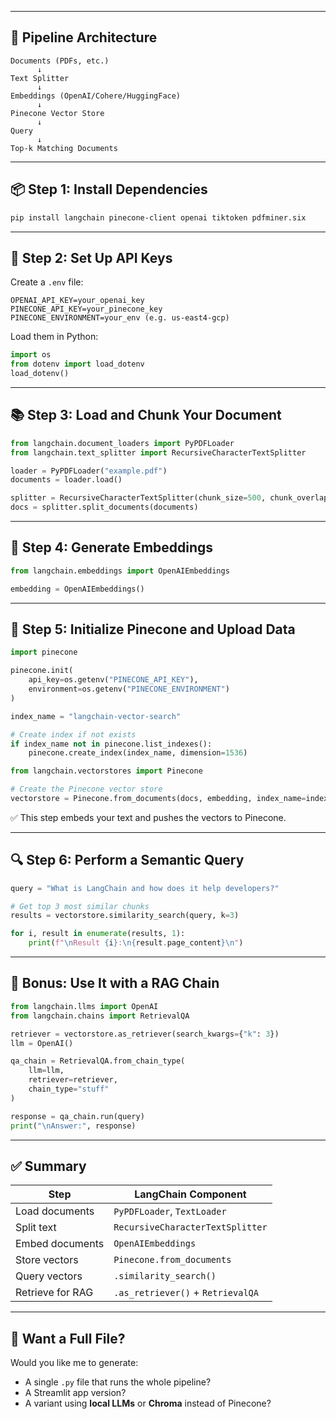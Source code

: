 
---

## 🧱 Pipeline Architecture

```
Documents (PDFs, etc.)
      ↓
Text Splitter
      ↓
Embeddings (OpenAI/Cohere/HuggingFace)
      ↓
Pinecone Vector Store
      ↓
Query
      ↓
Top-k Matching Documents
```

---

## 📦 Step 1: Install Dependencies

```bash
pip install langchain pinecone-client openai tiktoken pdfminer.six
```

---

## 🔐 Step 2: Set Up API Keys

Create a `.env` file:

```
OPENAI_API_KEY=your_openai_key
PINECONE_API_KEY=your_pinecone_key
PINECONE_ENVIRONMENT=your_env (e.g. us-east4-gcp)
```

Load them in Python:

```python
import os
from dotenv import load_dotenv
load_dotenv()
```

---

## 📚 Step 3: Load and Chunk Your Document

```python
from langchain.document_loaders import PyPDFLoader
from langchain.text_splitter import RecursiveCharacterTextSplitter

loader = PyPDFLoader("example.pdf")
documents = loader.load()

splitter = RecursiveCharacterTextSplitter(chunk_size=500, chunk_overlap=100)
docs = splitter.split_documents(documents)
```

---

## 🧬 Step 4: Generate Embeddings

```python
from langchain.embeddings import OpenAIEmbeddings

embedding = OpenAIEmbeddings()
```

---

## 🌲 Step 5: Initialize Pinecone and Upload Data

```python
import pinecone

pinecone.init(
    api_key=os.getenv("PINECONE_API_KEY"),
    environment=os.getenv("PINECONE_ENVIRONMENT")
)

index_name = "langchain-vector-search"

# Create index if not exists
if index_name not in pinecone.list_indexes():
    pinecone.create_index(index_name, dimension=1536)

from langchain.vectorstores import Pinecone

# Create the Pinecone vector store
vectorstore = Pinecone.from_documents(docs, embedding, index_name=index_name)
```

✅ This step embeds your text and pushes the vectors to Pinecone.

---

## 🔍 Step 6: Perform a Semantic Query

```python
query = "What is LangChain and how does it help developers?"

# Get top 3 most similar chunks
results = vectorstore.similarity_search(query, k=3)

for i, result in enumerate(results, 1):
    print(f"\nResult {i}:\n{result.page_content}\n")
```

---

## 🧠 Bonus: Use It with a RAG Chain

```python
from langchain.llms import OpenAI
from langchain.chains import RetrievalQA

retriever = vectorstore.as_retriever(search_kwargs={"k": 3})
llm = OpenAI()

qa_chain = RetrievalQA.from_chain_type(
    llm=llm,
    retriever=retriever,
    chain_type="stuff"
)

response = qa_chain.run(query)
print("\nAnswer:", response)
```

---

## ✅ Summary

| Step             | LangChain Component               |
| ---------------- | --------------------------------- |
| Load documents   | `PyPDFLoader`, `TextLoader`       |
| Split text       | `RecursiveCharacterTextSplitter`  |
| Embed documents  | `OpenAIEmbeddings`                |
| Store vectors    | `Pinecone.from_documents`         |
| Query vectors    | `.similarity_search()`            |
| Retrieve for RAG | `.as_retriever()` + `RetrievalQA` |

---

## 📁 Want a Full File?

Would you like me to generate:

* A single `.py` file that runs the whole pipeline?
* A Streamlit app version?
* A variant using **local LLMs** or **Chroma** instead of Pinecone?

